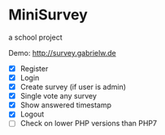 # MiniSurvey
a school project

Demo: http://survey.gabrielw.de

- [x] Register
- [x] Login
- [x] Create survey (if user is admin)
- [x] Single vote any survey
- [x] Show answered timestamp
- [x] Logout
- [ ] Check on lower PHP versions than PHP7
